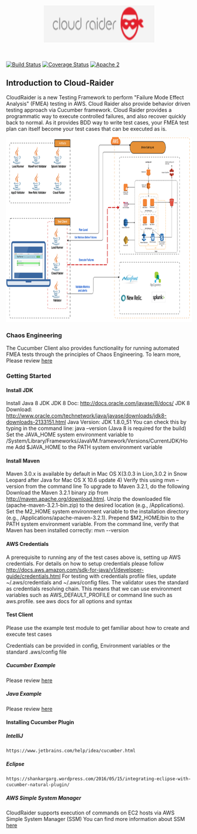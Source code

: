 <div align="center">
  <img width="300" height="100"
    src="./cloudraider-logo.png">
</div>

<BR></BR>
[![Build Status](https://api.travis-ci.org/intuit/CloudRaider.svg?branch=develop)](https://travis-ci.org/intuit/CloudRaider)
[![Coverage Status](https://coveralls.io/repos/github/intuit/CloudRaider/badge.svg?branch=develop)](https://coveralls.io/github/intuit/Autumn?branch=develop)
[![Apache 2](http://img.shields.io/badge/license-Apache%202-brightgreen.svg)](http://www.apache.org/licenses/LICENSE-2.0)
## Introduction to Cloud-Raider 

CloudRaider is a new Testing Framework to perform "Failure Mode Effect Analysis" (FMEA) testing in AWS.  Cloud Raider also provide behavior driven testing approach via Cucumber framework. Cloud Raider provides a programmatic way to execute controlled failures, and also recover quickly back to normal. As it provides BDD way to write test cases, your FMEA test plan can itself become your test cases that can be executed as is.

<div align="center">
  <img width="800" height="500"
    src="./overview.png">
</div>

### Chaos Engineering ###
The Cucumber Client also provides functionality for running automated FMEA tests through the principles of Chaos Engineering. 
To learn more, Please review [here](ChaosFeature.md)

### Getting Started ##

#### Install JDK ###

Install Java 8 JDK
JDK 8 Doc: http://docs.oracle.com/javase/8/docs/
JDK 8 Download: http://www.oracle.com/technetwork/java/javase/downloads/jdk8-downloads-2133151.html
Java Version: JDK 1.8.0_51
You can check this by typing in the command line: java –version (Java 8 is required for the build)
Set the JAVA_HOME system environment variable to /System/Library/Frameworks/JavaVM.framework/Versions/CurrentJDK/Home
Add $JAVA_HOME to the PATH system environment variable
#### Install Maven ###

Maven 3.0.x is available by default in Mac OS X(3.0.3 in Lion,3.0.2 in Snow Leopard after Java for Mac OS X 10.6 update 4)
Verify this using mvn –version from the command line
To upgrade to Maven 3.2.1, do the following
Download the Maven 3.2.1 binary zip from http://maven.apache.org/download.html.
Unzip the downloaded file (apache-maven-3.2.1-bin.zip) to the desired location (e.g., /Applications).
Set the M2_HOME system environment variable to the installation directory (e.g., /Applications/apache-maven-3.2.1).
Prepend $M2_HOME/bin to the PATH system environment variable.
From the command line, verify that Maven has been installed correctly: mvn --version

#### AWS Credentials ###
A prerequisite to running any of the test cases above is, setting up AWS credentials. For details on how to setup credentials please follow http://docs.aws.amazon.com/sdk-for-java/v1/developer-guide/credentials.html
For testing with credentials profile files, update ~/.aws/credentials and ~/.aws/config files.
The validator uses the standard as credentials resolving chain. This means that we can use environment variables such as AWS_DEFAULT_PROFILE or command line such as aws.profile. see aws docs for all options and syntax


#### Test Client  ###
Please use the example test module to get familiar about how to create and execute test cases

Credentials can be provided in config, Environment variables or the standard .aws/config file

##### Cucumber Example
Please review [here](cucumber-example/README.md)

##### Java Example
Please review [here](java-example/README.md)

#### Installing Cucumber Plugin ###
##### IntelliJ
    https://www.jetbrains.com/help/idea/cucumber.html
##### Eclipse
    https://shankargarg.wordpress.com/2016/05/15/integrating-eclipse-with-cucumber-natural-plugin/

##### AWS Simple System Manager
CloudRaider supports execution of commands on EC2 hosts via AWS Simple System Manager (SSM)
You can find more information about SSM [here](https://docs.aws.amazon.com/systems-manager/latest/userguide/ssm-agent.html)

